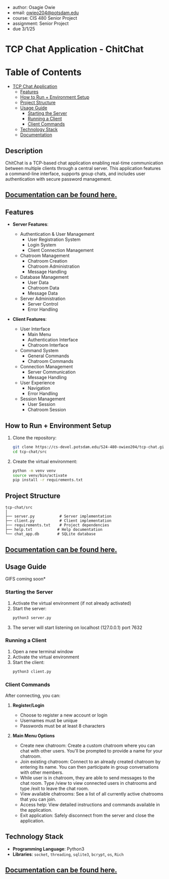 
 * author: Osagie Owie
 * email: owieo204@potsdam.edu
 * course: CIS 480 Senior Project
 * assignment: Senior Project
 * due 3/1/25 

# TCP Chat Application - ChitChat
# Table of Contents

- [TCP Chat Application](#tcp-chat-application)
  - [Features](#features)
  - [How to Run + Environment Setup](#how-to-run--environment-setup)
  - [Project Structure](#project-structure)
  - [Usage Guide](#usage-guide)
    - [Starting the Server](#starting-the-server)
    - [Running a Client](#running-a-client)
    - [Client Commands](#client-commands)
  - [Technology Stack](#technology-stack)
  - [Documentation](/Documentation/documentation.md)

## Description
ChitChat is a TCP-based chat application enabling real-time communication between multiple clients through a central server. This application features a command-line interface, supports group chats, and includes user authentication with secure password management.

## [Documentation can be found here.](/Documentation/documentation.md)


## Features
- **Server Features**:
  - Authentication & User Management
    - User Registration System
    - Login System
    - Client Connection Management
  - Chatroom Management
    - Chatroom Creation
    - Chatroom Administration
    - Message Handling
  - Database Management
    - User Data
    - Chatroom Data
    - Message Data
  - Server Administration
    - Server Control
    - Error Handling

- **Client Features**:
  - User Interface
    - Main Menu
    - Authentication Interface
    - Chatroom Interface
  - Command System
    - General Commands
    - Chatroom Commands
  - Connection Management
    - Server Communication
    - Message Handling
  - User Experience
    - Navigation 
    - Error Handling
  - Session Management
    - User Session
    - Chatroom Session

## How to Run + Environment Setup
1. Clone the repository:
   ```bash 
   git clone https://cs-devel.potsdam.edu/S24-480-owieo204/tcp-chat.git
   cd tcp-chat/src

2. Create the virtual environment:
   ```bash 
   python -m venv venv
   source venv/bin/activate
   pip install -r requirements.txt

## Project Structure
```
tcp-chat/src
│
├── server.py           # Server implementation
├── client.py           # Client implementation
├── requirements.txt    # Project dependencies
├── help.txt           # Help documentation
└── chat_app.db        # SQLite database
```
## [Documentation can be found here.](/Documentation/documentation.md)

## Usage Guide 
GIFS coming soon*

### Starting the Server

1. Activate the virtual environment (if not already activated)
2. Start the server:
   ```bash
   python3 server.py
   ```
3. The server will start listening on localhost (127.0.0.1) port 7632

### Running a Client

1. Open a new terminal window
2. Activate the virtual environment
3. Start the client:
   ```bash
   python3 client.py
   ```

### Client Commands

After connecting, you can: 

1. **Register/Login**
   - Choose to register a new account or login
   - Usernames must be unique
   - Passwords must be at least 8 characters

2. **Main Menu Options**
   - Create new chatroom: Create a custom chatroom where you can chat with other users. You'll be prompted to provide a name for your chatroom.
   - Join existing chatroom: Connect to an already created chatroom by entering its name. You can then participate in group conversations with other members.
    - While user is in chatroom, they are able to send messages to the chat room. Type /view to view connected users in chatrooms and type /exit to leave the chat room.
   - View available chatrooms: See a list of all currently active chatrooms that you can join.
   - Access help: View detailed instructions and commands available in the application.
   - Exit application: Safely disconnect from the server and close the application.

## Technology Stack
- **Programming Language**: Python3
- **Libraries**: `socket`, `threading`, `sqlite3`, `bcrypt`, `os`, `Rich`

## [Documentation can be found here.](/Documentation/documentation.md)







